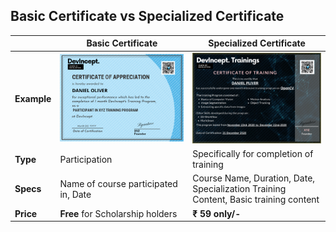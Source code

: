 ## Basic Certificate vs Specialized Certificate

||Basic Certificate|Specialized Certificate|
|-|-|-|
| **Example** | ![](extras/basic.png) | ![](extras/specialized.png)|
|**Type**| Participation | Specifically for completion of training |
|**Specs**|Name of course participated in, Date| Course Name, Duration, Date, Specialization Training Content, Basic training content|
|**Price**| **Free** for Scholarship holders| **₹ 59 only/-**|
